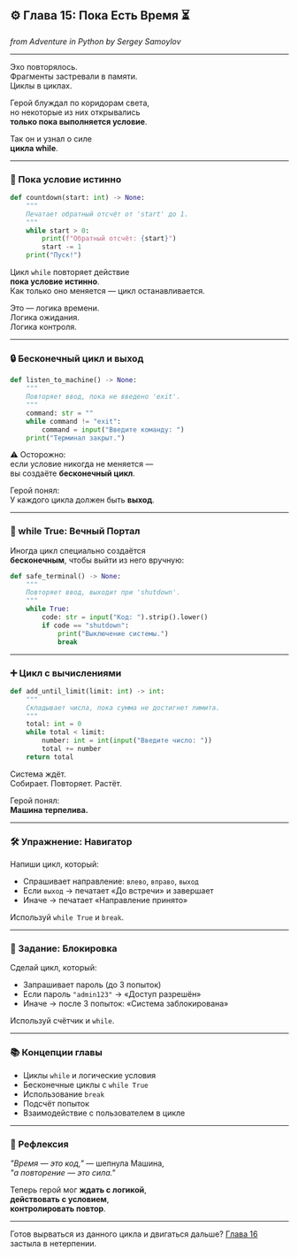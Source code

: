## ⚙️ Глава 15: Пока Есть Время ⏳  
*from Adventure in Python by Sergey Samoylov*

---

Эхо повторялось.  
Фрагменты застревали в памяти.  
Циклы в циклах.

Герой блуждал по коридорам света,  
но некоторые из них открывались  
**только пока выполняется условие**.

Так он и узнал о силе  
**цикла while**.

---

### 🔄 Пока условие истинно

```python
def countdown(start: int) -> None:
    """
    Печатает обратный отсчёт от 'start' до 1.
    """
    while start > 0:
        print(f"Обратный отсчёт: {start}")
        start -= 1
    print("Пуск!")
```

Цикл `while` повторяет действие  
**пока условие истинно**.  
Как только оно меняется — цикл останавливается.

Это — логика времени.  
Логика ожидания.  
Логика контроля.

---

### 🔒 Бесконечный цикл и выход

```python
def listen_to_machine() -> None:
    """
    Повторяет ввод, пока не введено 'exit'.
    """
    command: str = ""
    while command != "exit":
        command = input("Введите команду: ")
    print("Терминал закрыт.")
```

⚠️ Осторожно:  
если условие никогда не меняется —  
вы создаёте **бесконечный цикл**.

Герой понял:  
У каждого цикла должен быть **выход**.

---

### 🔁 while True: Вечный Портал

Иногда цикл специально создаётся  
**бесконечным**, чтобы выйти из него вручную:

```python
def safe_terminal() -> None:
    """
    Повторяет ввод, выходит при 'shutdown'.
    """
    while True:
        code: str = input("Код: ").strip().lower()
        if code == "shutdown":
            print("Выключение системы.")
            break
```

---

### ➕ Цикл с вычислениями

```python
def add_until_limit(limit: int) -> int:
    """
    Складывает числа, пока сумма не достигнет лимита.
    """
    total: int = 0
    while total < limit:
        number: int = int(input("Введите число: "))
        total += number
    return total
```

Система ждёт.  
Собирает. Повторяет. Растёт.

Герой понял:  
**Машина терпелива.**

---

### 🛠️ Упражнение: Навигатор

Напиши цикл, который:

- Спрашивает направление: `влево`, `вправо`, `выход`  
- Если `выход` → печатает «До встречи» и завершает  
- Иначе → печатает «Направление принято»

Используй `while True` и `break`.

---

### 🎯 Задание: Блокировка

Сделай цикл, который:

- Запрашивает пароль (до 3 попыток)  
- Если пароль `"admin123"` → «Доступ разрешён»  
- Иначе → после 3 попыток: «Система заблокирована»

Используй счётчик и `while`.

---

### 📚 Концепции главы

- Циклы `while` и логические условия  
- Бесконечные циклы с `while True`  
- Использование `break`  
- Подсчёт попыток  
- Взаимодействие с пользователем в цикле

---

### 🧠 Рефлексия

*"Время — это код,"* — шепнула Машина,  
*"а повторение — это сила."*

Теперь герой мог **ждать с логикой**,  
**действовать с условием**,  
**контролировать повтор**.

---

Готов вырваться из данного цикла и двигаться дальше? [Глава 16](Chapter_16.md) застыла в нетерпении.
